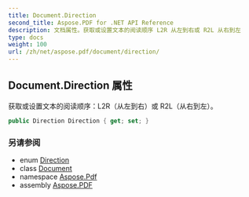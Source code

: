 ```yaml
---
title: Document.Direction
second_title: Aspose.PDF for .NET API Reference
description: 文档属性。获取或设置文本的阅读顺序 L2R 从左到右或 R2L 从右到左
type: docs
weight: 100
url: /zh/net/aspose.pdf/document/direction/
---
```

## Document.Direction 属性

获取或设置文本的阅读顺序：L2R（从左到右）或 R2L（从右到左）。

```csharp
public Direction Direction { get; set; }
```

### 另请参阅

* enum [Direction](../../direction/)
* class [Document](../)
* namespace [Aspose.Pdf](../../../aspose.pdf/)
* assembly [Aspose.PDF](../../../)